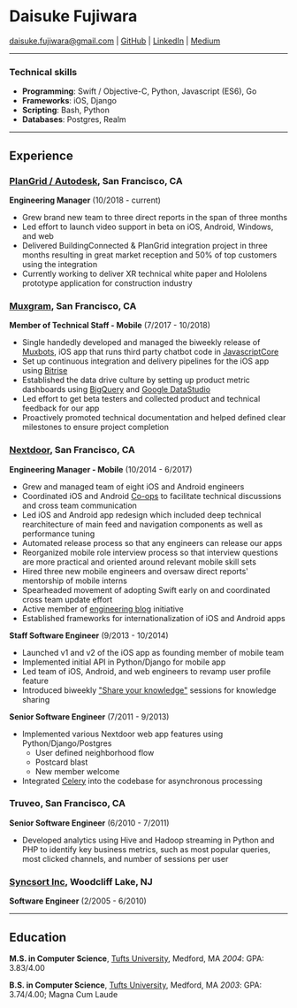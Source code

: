 # Daisuke Fujiwara
<daisuke.fujiwara@gmail.com> |
[GitHub](https://github.com/dfujiwara) |
[LinkedIn](https://www.linkedin.com/in/daisukefujiwara/) |
[Medium](https://medium.com/@daisuke.fujiwara)

---

### Technical skills
- __Programming__: Swift / Objective-C, Python, Javascript (ES6), Go
- __Frameworks__: iOS, Django
- __Scripting__: Bash, Python
- __Databases__: Postgres, Realm

---
## Experience

###  [PlanGrid / Autodesk](https://plangrid.com), San Francisco, CA
__Engineering Manager__ (10/2018 - current)
  - Grew brand new team to three direct reports in the span of three months
  - Led effort to launch video support in beta on iOS, Android, Windows, and web
  - Delivered BuildingConnected & PlanGrid integration project in three months resulting in great market reception and 50% of top customers using the integration
  - Currently working to deliver XR technical white paper and Hololens prototype application for construction industry

###  [Muxgram](https://muxgram.com), San Francisco, CA
__Member of Technical Staff - Mobile__ (7/2017 - 10/2018)
  - Single handedly developed and managed the biweekly release of [Muxbots](https://itunes.apple.com/us/app/muxbots/id1260001275?mt=8), iOS app that runs third party chatbot code in [JavascriptCore](https://developer.apple.com/documentation/javascriptcore)
  - Set up continuous integration and delivery pipelines for the iOS app using [Bitrise](https://bitrise.io)
  - Established the data drive culture by setting up product metric dashboards using [BigQuery](https://cloud.google.com/bigquery/) and [Google DataStudio](https://datastudio.google.com/)
  - Led effort to get beta testers and collected product and technical feedback for our app
  - Proactively promoted technical documentation and helped defined clear milestones to ensure project completion

###  [Nextdoor](https://nextdoor.com), San Francisco, CA
__Engineering Manager - Mobile__ (10/2014 - 6/2017)
  - Grew and managed team of eight iOS and Android engineers
  - Coordinated iOS and Android [Co-ops](https://engblog.nextdoor.com/co-ops-at-nextdoor-e0d64c2830b2) to facilitate technical discussions and cross team communication
  - Led iOS and Android app redesign which included deep technical rearchitecture of main feed and navigation components as well as performance tuning
  - Automated release process so that any engineers can release our apps
  - Reorganized mobile role interview process so that interview questions are more practical and oriented around relevant mobile skill sets
  - Hired three new mobile engineers and oversaw direct reports' mentorship of mobile interns
  - Spearheaded movement of adopting Swift early on and coordinated cross team update effort
  - Active member of [engineering blog](https://engblog.nextdoor.com) initiative
  - Established frameworks for internationalization of iOS and Android apps

__Staff Software Engineer__ (9/2013 - 10/2014)
  - Launched v1 and v2 of the iOS app as founding member of mobile team
  - Implemented initial API in Python/Django for mobile app
  - Led team of iOS, Android, and web engineers to revamp user profile feature
  - Introduced biweekly ["Share your knowledge"](https://engblog.nextdoor.com/share-your-knowledge-98119b4f7c4b) sessions for knowledge sharing

__Senior Software Engineer__ (7/2011 - 9/2013)
  - Implemented various Nextdoor web app features using Python/Django/Postgres
    - User defined neighborhood flow
    - Postcard blast
    - New member welcome
  - Integrated [Celery](http://www.celeryproject.org/) into the codebase for asynchronous processing

### Truveo, San Francisco, CA
__Senior Software Engineer__ (6/2010 - 7/2011)
  - Developed analytics using Hive and Hadoop streaming in Python and PHP to identify key business metrics, such as most popular queries, most clicked channels, and number of sessions per user

### [Syncsort Inc](https://www.syncsort.com), Woodcliff Lake, NJ
__Software Engineer__ (2/2005 - 6/2010)

---
## Education
__M.S. in Computer Science__, [Tufts University](https://www.tufts.edu), Medford, MA
_2004_: GPA: 3.83/4.00

__B.S. in Computer Science__, [Tufts University](https://www.tufts.edu), Medford, MA
_2003_: GPA: 3.74/4.00; Magna Cum Laude
